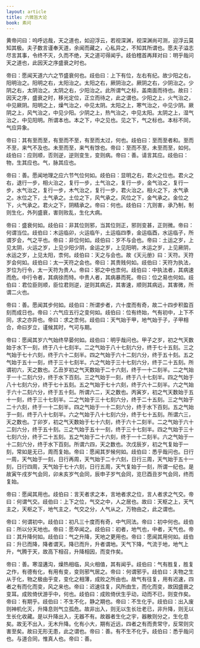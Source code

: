 ```yaml
---
layout: article
title: 六微旨大论
book: 素问
---
```


黄帝问曰：呜呼远哉，天之道也，如迎浮云，若视深渊，视深渊尚可测，迎浮云莫知其极。夫子数言谨奉天道，余闻而藏之，心私异之，不知其所谓也。愿夫子溢志尽言其事，令终不灭，久而不绝，天之道可得闻乎。歧伯稽首再拜对曰：明乎哉问天之道也，此因天之序盛衰之时也。

帝曰：愿闻天道六六之节盛衰何也。歧伯曰：上下有位，左右有纪。故少阳之右，阳明治之。阳明之右，太阳治之。太阳之右，厥阴治之。厥阴之右，少阴治之。少阴之右，太阴治之。太阴之右，少阳治之。此所谓气之标，盖南面而待也。故曰：因天之序，盛衰之时，移光定位，正立而待之，此之谓也。少阳之上，火气治之，中见厥阴。阳明之上，燥气治之，中见太阴。太阳之上，寒气治之，中见少阴。厥阴之上，风气治之，中见少阳。少阴之上，热气治之，中见太阳。太阴之上，湿气治之，中见阳明。所谓本也。本之下，中之见也。见之下，气之标也。本标不同，气应异象。

帝曰：其有至而至，有至而不至，有至而太过，何也。歧伯曰：至而至者和。至而不至，来气不及也。未至而至，来气有馀也。帝曰：至而不至，未至而至，如何。歧伯曰：应则顺，否则逆，逆则变生，变则病。帝曰：善。请言其应。歧伯曰：物，生其应也。气，脉其应也。

帝曰：善。愿闻地理之应六节气位何如。歧伯曰：显明之右，君火之位也。君火之右，退行一步，相火治之，复行一步，土气治之，复行一步，金气治之，复行一步，水气治之，复行一步，木气治之，复行一步，君火治之。相火之下，水气承之。水位之下，土气承之。土位之下，风气承之。风位之下，金气承之。金位之下，火气承之。君火之下，阴精承之。帝曰：何也。歧伯曰：亢则害，承乃制，制则生化，外列盛衰，害则败乱，生化大病。

帝曰：盛衰何如。歧伯曰：非其位则邪，当其位则正，邪则变甚，正则微。帝曰：何谓当位。歧伯曰：木运临卯，火运临午，土运临四季，金运临酉，水运临子，所谓岁会，气之平也。帝曰：非位何如。歧伯曰：岁不与会也。帝曰：土运之岁，上见太阴，火运之岁，上见少阳少阴，金运之岁，上见阳明，木运之岁，上见厥阴，水运之岁，上见太阳，柰何。歧伯曰：天之与会也。故《天元册》曰：天符。天符岁会何如。歧伯曰：太一天符之会也。帝曰：其贵贱何如。歧伯曰：天符为执法，岁位为行令，太一天符为贵人。帝曰：邪之中也柰何。歧伯曰：中执法者，其病速而危。中行令者，其病徐而特。中贵人者，其病暴而死。帝曰：位之易也何如。歧伯曰：君位臣则顺，臣位君则逆，逆则其病近，其害速，顺则其病远，其害微，所谓二火也。

帝曰：善。愿闻其步何如。歧伯曰：所谓步者，六十度而有奇，故二十四步积盈百刻而成日也。帝曰：六气应五行之变何如。歧伯曰：位有终始，气有初中，上下不同，求之亦异也。帝曰：求之柰何。歧伯曰：天气始于甲，地气始于子，子甲相合，命曰岁立，谨候其时，气可与期。

帝曰：愿闻其岁六气始终早晏何如。歧伯曰：明乎哉问也。甲子之岁，初之气天数始于水下一刻，终于八十七刻半。二之气始于八十七刻六分，终于七十五刻。三之气始于七十六刻，终于六十二刻半。四之气始于六十二刻六分，终于五十刻。五之气始于五十一刻，终于三十七刻半。六之气始于三十七刻六分，终于二十五刻。所谓初六，天之数也。乙丑岁初之气天数始于二十六刻，终于一十二刻半。二之气始于一十二刻六分，终于水下百刻。三之气始于一刻，终于八十七刻半。四之气始于八十七刻六分，终于七十五刻。五之气始于七十六刻，终于六十二刻半。六之气始于六十二刻六分，终于五十刻。所谓六二，天之数也。丙寅岁，初之气天数始于五十一刻，终于三十七刻半。二之气始于三十七刻六分，终于二十五刻。三之气始于二十六刻，终于一十二刻半。四之气始于一十二刻六分，终于水下百刻。五之气始于一刻，终于八十七刻半。六之气始于八十七刻六分，终于七十五刻。所谓六三，天之数也。丁卯岁，初之气天数始于七十六刻，终于六十二刻半。二之气始于六十二刻六分，终于五十刻。三之气始于五十一刻，终于三十七刻半。四之气始于三十七刻六分，终于二十五刻。五之气始于二十六刻，终于一十二刻半。六之气始于一十二刻六分，终于水下百刻。所谓六四，天之数也。次戊辰岁，初之气复始于一刻，常如是无已，周而复始。帝曰：愿闻其岁候何如。歧伯曰：悉乎哉问也。日行一周，天气始于一刻，日行再周，天气始于二十六刻，日行三周，天气始于五十一刻，日行四周，天气始于七十六刻，日行五周，天气复始于一刻，所谓一纪也。是故寅午戌岁气会同，卯未亥岁气会同，辰申子岁气会同，览巳酉丑岁气会同，终而复始。

帝曰：愿闻其用也。歧伯曰：言天者求之本，言地者求之位，言人者求之气交。帝曰：何谓气交。歧伯曰：上下之位，气交之中，人之居也。故曰：天枢之上，天气主之，天枢之下，地气主之，气交之分，人气从之，万物由之，此之谓也。

帝曰：何谓初中。歧伯曰：初凡三十度而有奇，中气同法。帝曰：初中何也。歧伯曰：所以分天地也。帝曰：愿卒闻之。歧伯曰：初者，地气也，中者，天气也。帝曰：其升降何如。歧伯曰：气之升降，天地之更用也。帝曰：愿闻其用何如。歧伯曰：升已而降，降者谓天。降已而升，升者谓地。天气下降，气流于地，地气上升，气腾于天，故高下相召，升降相因，而变作矣。

帝曰：善。寒湿遘沟，燥热相临，风火相值，其有闻乎。歧伯曰：气有胜复，胜复之作，有德有化，有用有变，变则邪气居之。帝曰：何谓邪乎。歧伯曰：夫物之生从于化，物之极由乎变，变化之相薄，成败之所由也。故气有往复，用有迟速，四者之有而化而变，风之来也。帝曰：迟速往复，风所由生，而化而变，故因盛衰之变耳。成败倚伏游乎中，何也。歧伯曰：成败倚伏生乎动，动而不已，则变作矣。帝曰：有期乎。歧伯曰：不生不化，静之期也。帝曰：不生化乎。歧伯曰：出入废则神机化灭，升降息则气立孤危。故非出入，则无以生长壮老已，非升降，则无以生长化收藏。是以升降出入，无器不有。故器者生化之宇，器散则分之，生化息矣。故无不出入，无木升降。化有小大，期有近远，四者之有而贵常守，反常则灾害至矣。故曰无形无患，此之谓也。帝曰：善。有不生不化乎。歧伯曰：悉乎哉问也。与道合同，惟真人也。帝曰：善。

